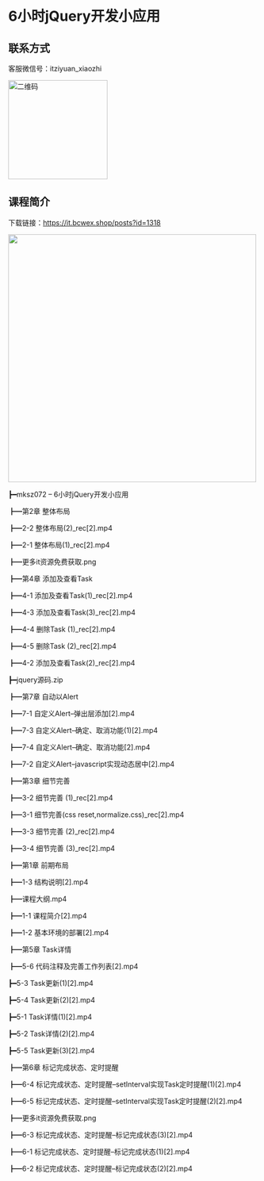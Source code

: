 # 6小时jQuery开发小应用

## 联系方式

客服微信号：itziyuan_xiaozhi

<img src="https://ziyuanyun.oss-cn-guangzhou.aliyuncs.com/common/20240614073449/666b82192834a.jpg" width="200" height="200" alt="二维码">

## 课程简介

下载链接：https://it.bcwex.shop/posts?id=1318

<img src="https://ziyuanyun.oss-cn-guangzhou.aliyuncs.com/yun/20240515153703/6644661f0cc92.jpg" width="500" alt="">

  ┣━mksz072 &#8211; 6小时jQuery开发小应用

 ┣━第2章 整体布局

 ┣━2-2 整体布局(2)_rec[2].mp4

 ┣━2-1 整体布局(1)_rec[2].mp4

 ┣━更多it资源免费获取.png

 ┣━第4章 添加及查看Task

 ┣━4-1 添加及查看Task(1)_rec[2].mp4

 ┣━4-3 添加及查看Task(3)_rec[2].mp4

 ┣━4-4 删除Task (1)_rec[2].mp4

 ┣━4-5 删除Task (2)_rec[2].mp4

 ┣━4-2 添加及查看Task(2)_rec[2].mp4

 ┣━jquery源码.zip

 ┣━第7章 自动以Alert

 ┣━7-1 自定义Alert&#8211;弹出层添加[2].mp4

 ┣━7-3 自定义Alert&#8211;确定、取消功能(1)[2].mp4

 ┣━7-4 自定义Alert&#8211;确定、取消功能[2].mp4

 ┣━7-2 自定义Alert&#8211;javascript实现动态居中[2].mp4

 ┣━第3章 细节完善

 ┣━3-2 细节完善 (1)_rec[2].mp4

 ┣━3-1 细节完善(css reset,normalize.css)_rec[2].mp4

 ┣━3-3 细节完善 (2)_rec[2].mp4

 ┣━3-4 细节完善 (3)_rec[2].mp4

 ┣━第1章 前期布局

 ┣━1-3 结构说明[2].mp4

 ┣━课程大纲.mp4

 ┣━1-1 课程简介[2].mp4

 ┣━1-2 基本环境的部署[2].mp4

 ┣━第5章 Task详情

 ┣━5-6 代码注释及完善工作列表[2].mp4

 ┣━5-3 Task更新(1)[2].mp4

 ┣━5-4 Task更新(2)[2].mp4

 ┣━5-1 Task详情(1)[2].mp4

 ┣━5-2 Task详情(2)[2].mp4

 ┣━5-5 Task更新(3)[2].mp4

 ┣━第6章 标记完成状态、定时提醒

 ┣━6-4 标记完成状态、定时提醒&#8211;setInterval实现Task定时提醒(1)[2].mp4

 ┣━6-5 标记完成状态、定时提醒&#8211;setInterval实现Task定时提醒(2)[2].mp4

 ┣━更多it资源免费获取.png

 ┣━6-3 标记完成状态、定时提醒&#8211;标记完成状态(3)[2].mp4

 ┣━6-1 标记完成状态、定时提醒&#8211;标记完成状态(1)[2].mp4

 ┣━6-2 标记完成状态、定时提醒&#8211;标记完成状态(2)[2].mp4

  